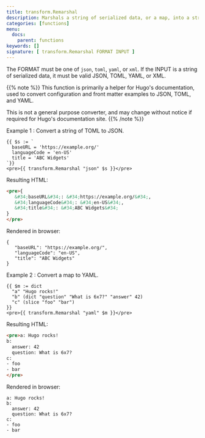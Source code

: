 ```yaml
---
title: transform.Remarshal
description: Marshals a string of serialized data, or a map, into a string of serialized data in the specified format.
categories: [functions]
menu:
  docs:
    parent: functions
keywords: []
signature: [ transform.Remarshal FORMAT INPUT ]
---
```


The FORMAT must be one of `json`, `toml`, `yaml`, or `xml`. If the INPUT is a string of serialized data, it must be valid JSON, TOML, YAML, or XML.

{{% note %}}
This function is primarily a helper for Hugo's documentation, used to convert configuration and front matter examples to JSON, TOML, and YAML.

This is not a general purpose converter, and may change without notice if required for Hugo's documentation site.
{{% /note %}}

Example 1
: Convert a string of TOML to JSON.

```go-html-template
{{ $s := `
  baseURL = 'https://example.org/'
  languageCode = 'en-US'
  title = 'ABC Widgets'
`}}
<pre>{{ transform.Remarshal "json" $s }}</pre>
```

Resulting HTML:

```html
<pre>{
   &#34;baseURL&#34;: &#34;https://example.org/&#34;,
   &#34;languageCode&#34;: &#34;en-US&#34;,
   &#34;title&#34;: &#34;ABC Widgets&#34;
}
</pre>
```

Rendered in browser:

```text
{
   "baseURL": "https://example.org/",
   "languageCode": "en-US",
   "title": "ABC Widgets"
}
```

Example 2
: Convert a map to YAML.

```go-html-template
{{ $m := dict
  "a" "Hugo rocks!"
  "b" (dict "question" "What is 6x7?" "answer" 42)
  "c" (slice "foo" "bar")
}}
<pre>{{ transform.Remarshal "yaml" $m }}</pre>
```

Resulting HTML:

```html
<pre>a: Hugo rocks!
b:
  answer: 42
  question: What is 6x7?
c:
- foo
- bar
</pre>
```

Rendered in browser:

```text
a: Hugo rocks!
b:
  answer: 42
  question: What is 6x7?
c:
- foo
- bar
```
